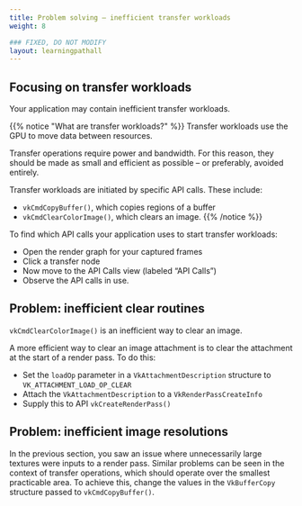 ```yaml
---
title: Problem solving – inefficient transfer workloads
weight: 8

### FIXED, DO NOT MODIFY
layout: learningpathall
---
```


## Focusing on transfer workloads

Your application may contain inefficient transfer workloads.

{{% notice "What are transfer workloads?" %}}
Transfer workloads use the GPU to move data between resources.

Transfer operations require power and bandwidth. For this reason, they should be made as small and efficient as possible – or preferably, avoided entirely.

Transfer workloads are initiated by specific API calls. These include:

- `vkCmdCopyBuffer()`, which copies regions of a buffer
- `vkCmdClearColorImage()`, which clears an image.
{{% /notice %}}

To find which API calls your application uses to start transfer workloads:

- Open the render graph for your captured frames
- Click a transfer node
- Now move to the API Calls view (labeled “API Calls”)
- Observe the API calls in use.

## Problem: inefficient clear routines

`vkCmdClearColorImage()` is an inefficient way to clear an image.

A more efficient way to clear an image attachment is to clear the attachment at the start of a render pass. To do this:

- Set the `loadOp` parameter in a `VkAttachmentDescription` structure to `VK_ATTACHMENT_LOAD_OP_CLEAR`
- Attach the `VkAttachmentDescription` to a `VkRenderPassCreateInfo`
- Supply this to API `vkCreateRenderPass()`

## Problem: inefficient image resolutions

In the previous section, you saw an issue where unnecessarily large textures were inputs to a render pass. Similar problems can be seen in the context of transfer operations, which should operate over the smallest practicable area. To achieve this, change the values in the `VkBufferCopy` structure passed to `vkCmdCopyBuffer()`.
